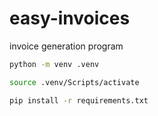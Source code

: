 # easy-invoices

invoice generation program

```bash
python -m venv .venv
```

```bash
source .venv/Scripts/activate
```

```bash
pip install -r requirements.txt
```
